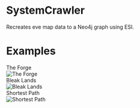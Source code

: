 # SystemCrawler
Recreates eve map data to a Neo4j graph using ESI.
# Examples
The Forge    
![The Forge](http://i.imgur.com/X6bZBJo.png)    
Bleak Lands    
![Bleak Lands](http://i.imgur.com/RIC67ps.png)    
Shortest Path    
![Shortest Path](http://i.imgur.com/qbuXIaG.png)
